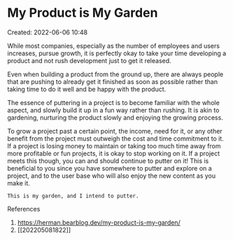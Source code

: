 # My Product is My Garden
Created: 2022-06-06 10:48

While most companies, especially as the number of employees and users increases, pursue growth, it is perfectly okay to take your time developing a product and not rush development just to get it released.

Even when building a product from the ground up, there are always people that are pushing to already get it finished as soon as possible rather than taking time to do it well and be happy with the product.

The essence of puttering in a project is to become familiar with the whole aspect, and slowly build it up in a fun way rather than rushing. It is akin to gardening, nurturing the product slowly and enjoying the growing process.

To grow a project past a certain point, the income, need for it, or any other benefit from the project must outweigh the cost and time commitment to it.
If a project is losing money to maintain or taking too much time away from more profitable or fun projects, it is okay to stop working on it.
If a project meets this though, you can and should continue to putter on it! This is beneficial to you since you have somewhere to putter and explore on a project, and to the user base who will also enjoy the new content as you make it.

```ad-quote
This is my garden, and I intend to putter.
```

References
1. https://herman.bearblog.dev/my-product-is-my-garden/
2. [[202205081822]]
